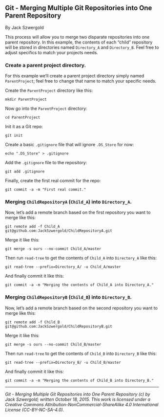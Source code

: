 ## Git - Merging Multiple Git Repositories into One Parent Repository

By Jack Szwergold

This process will allow you to merge two disparate repositories into one parent repository. In this example, the contents of each “child” repository will be stored in directories named `Directory_A` and `Directory_B`. Feel free to adjust specifics to match your projects needs.

### Create a parent project directory.

For this example we’ll create a parent project directory simply named `ParentProject`; feel free to change that name to match your specific needs.

Create the `ParentProject` directory like this:

	mkdir ParentProject

Now go into the `ParentProject` directory:

	cd ParentProject

Init it as a Git repo:

	git init

Create a basic `.gitignore` file that will ignore `.DS_Store` for now:

	echo ".DS_Store" > .gitignore

Add the `.gitignore` file to the repository:

    git add .gitignore

Finally, create the first real commit for the repo:

	git commit -a -m "First real commit."

### Merging `ChildRepositoryA` (`Child_A`) into `Directory_A`.

Now, let’s add a remote branch based on the first repository you want to merge like this:

	git remote add -f Child_A git@github.com:JackSzwergold/ChildRepositoryA.git

Merge it like this:

	git merge -s ours --no-commit Child_A/master

Then run `read-tree` to get the contents of `Child_A` into `Directory_A` like this:

	git read-tree --prefix=Directory_A/ -u Child_A/master

And finally commit it like this:

	git commit -a -m "Merging the contents of Child_A into Directory_A."

### Merging `ChildRepositoryB` (`Child_B`) into `Directory_B`.

Now, let’s add a remote branch based on the second repository you want to merge like this:

	git remote add -f Child_B git@github.com:JackSzwergold/ChildRepositoryB.git

Merge it like this:

	git merge -s ours --no-commit Child_B/master

Then run `read-tree` to get the contents of `Child_B` into `Directory_B` like this:

	git read-tree --prefix=Directory_B/ -u Child_B/master

And finally commit it like this:

	git commit -a -m "Merging the contents of Child_B into Directory_B."

***

*Git - Merging Multiple Git Repositories into One Parent Repository (c) by Jack Szwergold; written October 18, 2015. This work is licensed under a Creative Commons Attribution-NonCommercial-ShareAlike 4.0 International License (CC-BY-NC-SA-4.0).*
